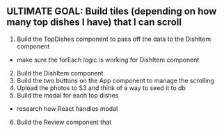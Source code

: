 ## ULTIMATE GOAL: Build tiles (depending on how many top dishes I have) that I can scroll

1. Build the TopDishes component to pass off the data to the DishItem component

- make sure the forEach logic is working for DishItem component

2. Build the DishItem component
3. Build the two buttons on the App component to manage the scrolling
4. Upload the photos to S3 and think of a way to seed it to db
5. Build the modal for each top dishes

- research how React handles modal

6. Build the Review component that
